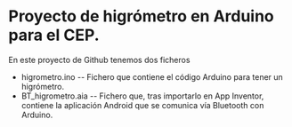 # Proyecto de higrómetro en Arduino para el CEP.

En este proyecto de Github tenemos dos ficheros

- higrometro.ino
-- Fichero que contiene el código Arduino para tener un higrómetro.
- BT_higrometro.aia
-- Fichero que, tras importarlo en App Inventor, contiene la aplicación Android que se comunica vía Bluetooth con Arduino.


